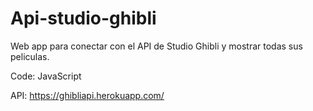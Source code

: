 # Api-studio-ghibli
Web app para conectar con el API de Studio Ghibli y mostrar todas sus peliculas.

Code: JavaScript
  
API: https://ghibliapi.herokuapp.com/
